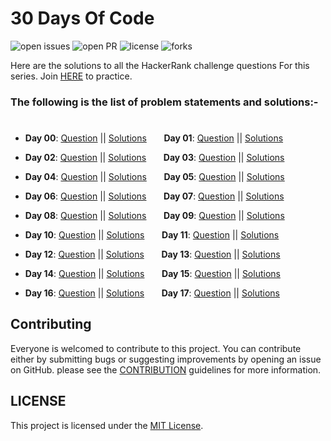 # 30 Days Of Code

![open issues](https://img.shields.io/github/issues/SayanBan/HackerRank-30-Days-of-code?color=%2319a249) ![open PR](https://img.shields.io/github/issues-pr-closed/SayanBan/HackerRank-30-Days-of-code?color=%23f25f56) ![license](https://img.shields.io/github/license/SayanBan/HackerRank-30-Days-of-code) ![forks](https://img.shields.io/github/forks/SayanBan/HackerRank-30-Days-of-code?style=social)

Here are the solutions to all the HackerRank challenge questions For this series. Join [HERE](http://hr.gs/fdeeee) to practice.

### The following is the list of problem statements and solutions:-
#

- **Day 00**: [Question](https://github.com/SayanBan/HackerRank-30-Days-of-code/blob/master/Questions/Day%200.md) || [Solutions](https://github.com/SayanBan/HackerRank-30-Days-of-code/blob/master/Day%200/helloworld.rb) &nbsp;&nbsp;&nbsp;&nbsp;&nbsp;&nbsp;**Day 01**: [Question](https://github.com/SayanBan/HackerRank-30-Days-of-code/blob/master/Questions/Day%201.md) || [Solutions](https://github.com/SayanBan/HackerRank-30-Days-of-code/blob/master/Day%201/Data%20Types.rb) &nbsp;&nbsp;&nbsp;&nbsp;&nbsp;&nbsp;


- **Day 02**: [Question](https://github.com/SayanBan/HackerRank-30-Days-of-code/blob/master/Questions/Day%202.md) || [Solutions](https://github.com/SayanBan/HackerRank-30-Days-of-code/blob/master/Day%202/Operators.rb) &nbsp;&nbsp;&nbsp;&nbsp;&nbsp;&nbsp;**Day 03**: [Question](https://github.com/SayanBan/HackerRank-30-Days-of-code/blob/master/Questions/Day%203.md) || [Solutions](https://github.com/SayanBan/HackerRank-30-Days-of-code/blob/master/Day%203/Conditional%20Statements.rb) &nbsp;&nbsp;&nbsp;&nbsp;&nbsp;&nbsp;


- **Day 04**: [Question](https://github.com/SayanBan/HackerRank-30-Days-of-code/blob/master/Questions/Day%204.md) || [Solutions]() &nbsp;&nbsp;&nbsp;&nbsp;&nbsp;&nbsp;**Day 05**: [Question](https://github.com/SayanBan/HackerRank-30-Days-of-code/blob/master/Questions/Day%205.md) || [Solutions](https://github.com/SayanBan/HackerRank-30-Days-of-code/blob/master/Day%205/Loops.c) &nbsp;&nbsp;&nbsp;&nbsp;&nbsp;&nbsp;


- **Day 06**: [Question](https://github.com/SayanBan/HackerRank-30-Days-of-code/blob/master/Questions/Day%206.md) || [Solutions](https://github.com/SayanBan/HackerRank-30-Days-of-code/blob/master/Day%206/Let's%20Review.c) &nbsp;&nbsp;&nbsp;&nbsp;&nbsp;&nbsp;**Day 07**: [Question](https://github.com/SayanBan/HackerRank-30-Days-of-code/blob/master/Questions/Day%207.md) || [Solutions](https://github.com/SayanBan/HackerRank-30-Days-of-code/blob/master/Day%207/Arrays.c) &nbsp;&nbsp;&nbsp;&nbsp;&nbsp;&nbsp;


- **Day 08**: [Question](https://github.com/SayanBan/HackerRank-30-Days-of-code/blob/master/Questions/Day%208.md) || [Solutions](https://github.com/SayanBan/HackerRank-30-Days-of-code/blob/master/Day%208/Dictionary%20and%20Maps.py) &nbsp;&nbsp;&nbsp;&nbsp;&nbsp;&nbsp;**Day 09**: [Question](https://github.com/SayanBan/HackerRank-30-Days-of-code/blob/master/Questions/Day%209.md) || [Solutions](https://github.com/SayanBan/HackerRank-30-Days-of-code/blob/master/Day%209/Factorial%20Using%20Recursion.py) &nbsp;&nbsp;&nbsp;&nbsp;&nbsp;&nbsp;


- **Day 10**: [Question](https://github.com/SayanBan/HackerRank-30-Days-of-code/blob/master/Questions/Day%2010.md) || [Solutions]() &nbsp;&nbsp;&nbsp;&nbsp;&nbsp;&nbsp;**Day 11**: [Question](https://github.com/SayanBan/HackerRank-30-Days-of-code/blob/master/Questions/Day%2011.md) || [Solutions](https://github.com/SayanBan/HackerRank-30-Days-of-code/blob/master/Day%2011/2D%20Arrays.rb) &nbsp;&nbsp;&nbsp;&nbsp;&nbsp;&nbsp;


- **Day 12**: [Question](https://github.com/SayanBan/HackerRank-30-Days-of-code/blob/master/Questions/Day%2012.md) || [Solutions](https://github.com/SayanBan/HackerRank-30-Days-of-code/blob/master/Day%2012/Inheritence.rb) &nbsp;&nbsp;&nbsp;&nbsp;&nbsp;&nbsp;**Day 13**: [Question](https://github.com/SayanBan/HackerRank-30-Days-of-code/blob/master/Questions/Day%2013.md) || [Solutions](https://github.com/SayanBan/HackerRank-30-Days-of-code/blob/master/Day%2013/Abstract%20Classes.py) &nbsp;&nbsp;&nbsp;&nbsp;&nbsp;&nbsp;


- **Day 14**: [Question](https://github.com/SayanBan/HackerRank-30-Days-of-code/blob/master/Questions/Day%2014.md) || [Solutions](https://github.com/SayanBan/HackerRank-30-Days-of-code/blob/master/Day%2014/Scope.py) &nbsp;&nbsp;&nbsp;&nbsp;&nbsp;&nbsp;**Day 15**: [Question](https://github.com/SayanBan/HackerRank-30-Days-of-code/blob/master/Questions/Day%2015.md) || [Solutions](https://github.com/SayanBan/HackerRank-30-Days-of-code/blob/master/Day%2015/Linked%20List.rb) &nbsp;&nbsp;&nbsp;&nbsp;&nbsp;&nbsp;


- **Day 16**: [Question](https://github.com/SayanBan/HackerRank-30-Days-of-code/blob/master/Questions/Day%2016.md) || [Solutions](https://github.com/SayanBan/HackerRank-30-Days-of-code/blob/master/Questions/Day%2016.md) &nbsp;&nbsp;&nbsp;&nbsp;&nbsp;&nbsp;**Day 17**: [Question](https://github.com/SayanBan/HackerRank-30-Days-of-code/blob/master/Questions/Day%2017.md) || [Solutions](https://github.com/SayanBan/HackerRank-30-Days-of-code/blob/master/Day%2017/More%20exceptions.py) &nbsp;&nbsp;&nbsp;&nbsp;&nbsp;&nbsp;



## Contributing

Everyone is welcomed to contribute to this project. You can contribute either by submitting bugs or suggesting improvements by opening an issue on GitHub. please see the [CONTRIBUTION](https://github.com/SayanBan/HackerRank-30-Days-of-code/blob/master/contribution.md) guidelines for more information.

## LICENSE
This project is licensed under the [MIT License](https://github.com/SayanBan/HackerRank-30-Days-of-code/blob/master/LICENSE.md).
